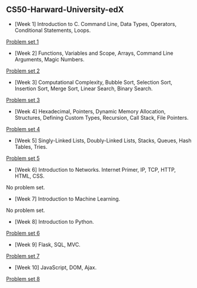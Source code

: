 ## CS50-Harward-University-edX


  * [Week 1] Introduction to C. Command Line, Data Types, Operators, Conditional Statements, Loops. 

[Problem set 1](/pset1/) 

  * [Week 2] Functions, Variables and Scope, Arrays, Command Line Arguments, Magic Numbers. 

[Problem set 2](/pset2) 

  * [Week 3] Computational Complexity, Bubble Sort, Selection Sort, Insertion Sort, Merge Sort, Linear Search, Binary Search. 

[Problem set 3](/pset3) 
  
  * [Week 4] Hexadecimal, Pointers, Dynamic Memory Allocation, Structures, Defining Custom Types, Recursion, Call Stack, File Pointers. 

[Problem set 4](/pset4) 
  
  * [Week 5] Singly-Linked Lists, Doubly-Linked Lists, Stacks, Queues, Hash Tables, Tries. 

[Problem set 5](/pset5) 

  * [Week 6] Introduction to Networks. Internet Primer, IP, TCP, HTTP, HTML, CSS. 

No problem set.
  
  * [Week 7] Introduction to Machine Learning. 

No problem set.

  * [Week 8] Introduction to Python. 

[Problem set 6](/pset6)

  * [Week 9] Flask, SQL, MVC. 

[Problem set 7](/pset7) 
  
  * [Week 10] JavaScript, DOM, Ajax. 

[Problem set 8](/pset8) 
